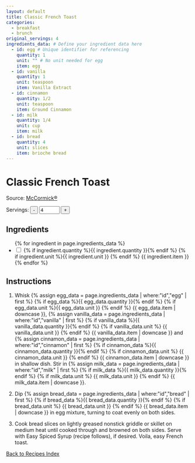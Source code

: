 ```yaml
---
layout: default
title: Classic French Toast
categories:
  - breakfast
  - brunch
original_servings: 4
ingredients_data: # Define your ingredient data here
  - id: egg # Unique identifier for referencing
    quantity: 1
    unit: "" # No unit needed for egg
    item: egg
  - id: vanilla
    quantity: 1
    unit: teaspoon
    item: Vanilla Extract
  - id: cinnamon
    quantity: 1/2
    unit: teaspoon
    item: Ground Cinnamon
  - id: milk
    quantity: 1/4
    unit: cup
    item: milk
  - id: bread
    quantity: 4
    unit: slices
    item: brioche bread
---
```


# Classic French Toast

<p>
  Source: <a href="https://www.mccormick.com/recipes/breakfast-brunch/quick-and-easy-french-toast" target="_blank" rel="noopener noreferrer">McCormick®</a>
</p>

<div class="servings-spinner-container">
    <label for="servings-input">Servings:</label>
    <button id="decrease-servings">-</button>
    <input type="number" id="servings-input" value="4" min="1" max="99">
    <button id="increase-servings">+</button>
</div>

## Ingredients

<ul class="ingredient-list">
  {% for ingredient in page.ingredients_data %}
  <li data-ingredient-id="{{ ingredient.id }}" data-original-quantity="{{ ingredient.quantity }}">
    <input type="checkbox" id="ingredient{{ forloop.index }}" name="ingredient{{ forloop.index }}">
    <label for="ingredient{{ forloop.index }}">
      <span class="ingredient-quantity">
        {% if ingredient.quantity %}{{ ingredient.quantity }}{% endif %}
      </span>
      {% if ingredient.unit %}{{ ingredient.unit }} {% endif %}
      <span class="ingredient-item">{{ ingredient.item }}</span>
    </label>
  </li>
  {% endfor %}
</ul>

## Instructions
1. Whisk {% assign egg_data = page.ingredients_data | where:"id","egg" | first %}
   {% if egg_data %}{{ egg_data.quantity }}{% endif %}
   {% if egg_data.unit %}{{ egg_data.unit }} {% endif %}
   {{ egg_data.item | downcase }},
   {% assign vanilla_data = page.ingredients_data | where:"id","vanilla" | first %}
   {% if vanilla_data %}{{ vanilla_data.quantity }}{% endif %}
   {% if vanilla_data.unit %} {{ vanilla_data.unit }} {% endif %}
   {{ vanilla_data.item | downcase }} and
   {% assign cinnamon_data = page.ingredients_data | where:"id","cinnamon" | first %}
   {% if cinnamon_data %}{{ cinnamon_data.quantity }}{% endif %}
   {% if cinnamon_data.unit %} {{ cinnamon_data.unit }} {% endif %}
   {{ cinnamon_data.item | downcase }} in shallow dish.
   Stir in {% assign milk_data = page.ingredients_data | where:"id","milk" | first %}
   {% if milk_data %}{{ milk_data.quantity }}{% endif %}
   {% if milk_data.unit %} {{ milk_data.unit }} {% endif %}
   {{ milk_data.item | downcase }}.

2. Dip {% assign bread_data = page.ingredients_data | where:"id","bread" | first %}
   {% if bread_data %}{{ bread_data.quantity }}{% endif %}
   {% if bread_data.unit %} {{ bread_data.unit }} {% endif %}
   {{ bread_data.item | downcase }} in egg mixture, turning to coat evenly on both sides.

3. Cook bread slices on lightly greased nonstick griddle or skillet on medium heat until cooked through and browned on both sides. Serve with Easy Spiced Syrup (recipe follows), if desired. Voila, easy French toast.

[Back to Recipes Index](/recipes/)
